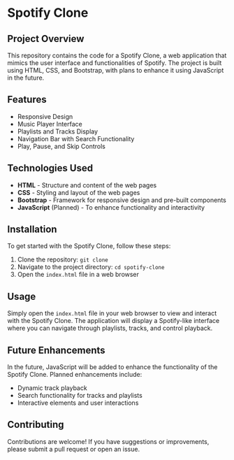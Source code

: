 <h1>Spotify Clone</h1>
    <h2>Project Overview</h2>
    <p>This repository contains the code for a Spotify Clone, a web application that mimics the user interface and functionalities of Spotify. The project is built using HTML, CSS, and Bootstrap, with plans to enhance it using JavaScript in the future.</p>
    <h2>Features</h2>
    <ul>
        <li>Responsive Design</li>
        <li>Music Player Interface</li>
        <li>Playlists and Tracks Display</li>
        <li>Navigation Bar with Search Functionality</li>
        <li>Play, Pause, and Skip Controls</li>
    </ul>
    <h2>Technologies Used</h2>
    <ul>
        <li><strong>HTML</strong> - Structure and content of the web pages</li>
        <li><strong>CSS</strong> - Styling and layout of the web pages</li>
        <li><strong>Bootstrap</strong> - Framework for responsive design and pre-built components</li>
        <li><strong>JavaScript</strong> (Planned) - To enhance functionality and interactivity</li>
    </ul>
    <h2>Installation</h2>
    <p>To get started with the Spotify Clone, follow these steps:</p>
    <ol>
        <li>Clone the repository: <code>git clone <repository-url></code></li>
        <li>Navigate to the project directory: <code>cd spotify-clone</code></li>
        <li>Open the <code>index.html</code> file in a web browser</li>
    </ol>
    <h2>Usage</h2>
    <p>Simply open the <code>index.html</code> file in your web browser to view and interact with the Spotify Clone. The application will display a Spotify-like interface where you can navigate through playlists, tracks, and control playback.</p>
    <h2>Future Enhancements</h2>
    <p>In the future, JavaScript will be added to enhance the functionality of the Spotify Clone. Planned enhancements include:</p>
    <ul>
        <li>Dynamic track playback</li>
        <li>Search functionality for tracks and playlists</li>
        <li>Interactive elements and user interactions</li>
    </ul>
    <h2>Contributing</h2>
    <p>Contributions are welcome! If you have suggestions or improvements, please submit a pull request or open an issue.</p>
 
